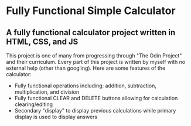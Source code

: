 # Fully Functional Simple Calculator

## A fully functional calculator project written in HTML, CSS, and JS

This project is one of many from progressing through "The Odin Project" and their curriculum.
Every part of this project is written by myself with no external help (other than googling).
Here are some features of the calculator:

- Fully functional operations including: addition, subtraction, multiplication, and division
- Fully functional CLEAR and DELETE buttons allowing for calculation clearing/editing
- Secondary "display" to display previous calculations while primary display is used to display answers
